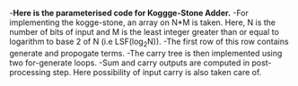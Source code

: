 -**Here is the parameterised code for Koggge-Stone Adder.**
-For implementing the kogge-stone, an array on N*M is taken. Here, N is the number of bits of input and M is the least integer greater than or equal to logarithm to base   2 of N (i.e LSF(log<sub>2</sub>N)).
-The first row of this row contains generate and propogate terms.
-The carry tree is then implemented using two for-generate loops.
-Sum and carry outputs are computed in post-processing step. Here possibility of input carry is also taken care of.
